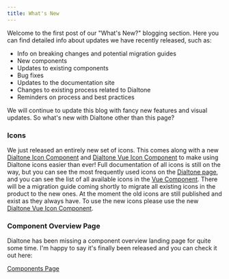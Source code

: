```yaml
---
title: What's New
---
```


<BlogPost author="Brad Paugh" :date="new Date(2022, 10, 7)" heading="Release of our new blog">

Welcome to the first post of our "What's New?" blogging section. Here you can find detailed info about updates we have recently released, such as:

- Info on breaking changes and potential migration guides
- New components
- Updates to existing components
- Bug fixes
- Updates to the documentation site
- Changes to existing process related to Dialtone
- Reminders on process and best practices

We will continue to update this blog with fancy new features and visual updates. So what's new with Dialtone other than this page?

### Icons

We just released an entirely new set of icons. This comes along with a new [Dialtone Icon Component](http://dialpad.design/components/icon.html) and [Dialtone Vue Icon Component](https://vue.dialpad.design/?path=/story/components-icon--default) to make using Dialtone icons easier than ever! Full documentation of all icons is still on the way, but you can see the most frequently used icons on the [Dialtone page](http://dialpad.design/components/icon.html), and you can see the list of all available icons in the [Vue Component](https://vue.dialpad.design/?path=/story/components-icon--default). There will be a migration guide coming shortly to migrate all existing icons in the product to the new ones. At the moment the old icons are still published and exist as they always have. To use the new icons please use the new [Dialtone Vue Icon Component](https://vue.dialpad.design/?path=/story/components-icon--default).

### Component Overview Page

Dialtone has been missing a component overview landing page for quite some time. I'm happy to say it's finally been released and you can check it out here:

[Components Page](https://dialpad.design/components/)

</BlogPost>

<script setup>
  import BlogPost from '@baseComponents/BlogPost.vue';
</script>
